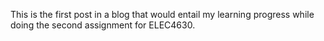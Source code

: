 This is the first post in a blog that would entail my learning progress while doing the second assignment for ELEC4630.
